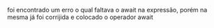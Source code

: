 foi encontrado um erro o qual faltava o await na expressão, porém na mesma já foi corrijida e colocado o operador await
